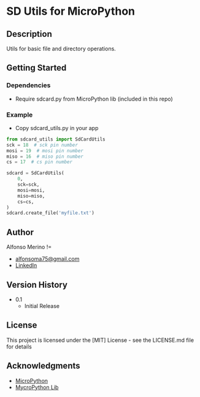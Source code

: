 # SD Utils for MicroPython


## Description

Utils for basic file and directory operations.

## Getting Started

### Dependencies

* Require sdcard.py from MicroPython lib (included in this repo)

### Example

* Copy sdcard_utils.py in your app
```python
from sdcard_utils import SdCardUtils
sck = 18  # sck pin number
mosi = 19  # mosi pin number
miso = 16  # miso pin number
cs = 17  # cs pin number

sdcard = SdCardUtils(
    0,
    sck=sck,
    mosi=mosi,
    miso=miso,
    cs=cs,
)
sdcard.create_file('myfile.txt')
```

## Author

Alfonso Merino !=
* [alfonsoma75@gmail.com](mailto:alfonsoma75@gmail.com)
* [LinkedIn](https://www.linkedin.com/in/alfonsomerino/)

## Version History

* 0.1
    * Initial Release

## License

This project is licensed under the [MIT] License - see the LICENSE.md file for details

## Acknowledgments

* [MicroPython](https://github.com/micropython/micropython)
* [MycroPython Lib](https://github.com/micropython/micropython-lib)
